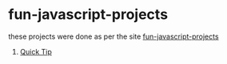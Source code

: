 


# fun-javascript-projects

these projects were done as per the site <a href="https://fun-javascript-projects.com/" target="_blank">fun-javascript-projects</a>

1) <a href="https://github.com/SG75/fun-javascript-projects/tree/master/quick%20tip" target="_blank">Quick Tip</a>



